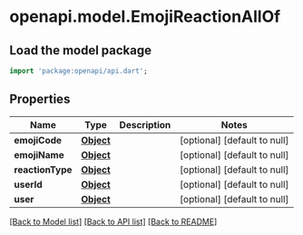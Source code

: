 # openapi.model.EmojiReactionAllOf

## Load the model package
```dart
import 'package:openapi/api.dart';
```

## Properties
Name | Type | Description | Notes
------------ | ------------- | ------------- | -------------
**emojiCode** | [**Object**](.md) |  | [optional] [default to null]
**emojiName** | [**Object**](.md) |  | [optional] [default to null]
**reactionType** | [**Object**](.md) |  | [optional] [default to null]
**userId** | [**Object**](.md) |  | [optional] [default to null]
**user** | [**Object**](.md) |  | [optional] [default to null]

[[Back to Model list]](../README.md#documentation-for-models) [[Back to API list]](../README.md#documentation-for-api-endpoints) [[Back to README]](../README.md)


